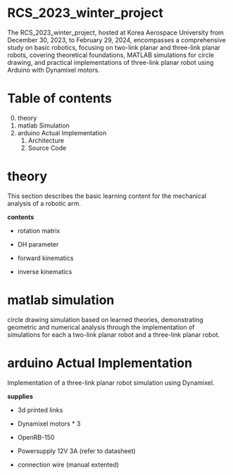 # RCS_2023_winter_project

The RCS_2023_winter_project, hosted at Korea Aerospace University from December 30, 2023, to February 29, 2024, encompasses a comprehensive study on basic robotics, focusing on two-link planar and three-link planar robots, covering theoretical foundations, MATLAB simulations for circle drawing, and practical implementations of three-link planar robot using Arduino with Dynamixel motors.

Table of contents
===========
0. theory
1. matlab Simulation
2. arduino Actual Implementation
   1. Architecture
   2. Source Code

theory
===========
  This section describes the basic learning content for the mechanical analysis of a robotic arm.
  
  **contents**
  
  - rotation matrix 
  
  - DH parameter
  
  - forward kinematics
  
  - inverse kinematics
  
matlab simulation
===========
   circle drawing simulation based on learned theories, demonstrating geometric and numerical analysis through the implementation of simulations for each a two-link planar robot and a three-link planar robot.

arduino Actual Implementation
===========
   Implementation of a three-link planar robot simulation using Dynamixel.
   
   **supplies** 
   
   - 3d printed links
   
   - Dynamixel motors * 3
   
   - OpenRB-150
   
   - Powersupply 12V 3A (refer to datasheet)
   
   - connection wire (manual extented)
   




   
